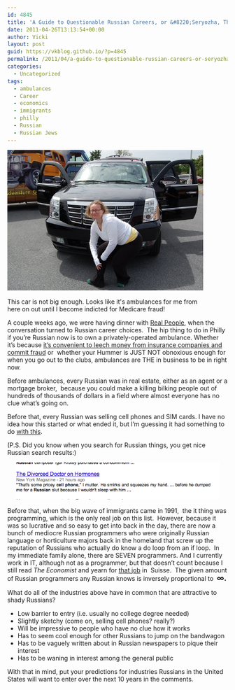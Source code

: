 ```yaml
---
id: 4845
title: 'A Guide to Questionable Russian Careers, or &#8220;Seryozha, That Guy with the Ambulance.&#8221;'
date: 2011-04-26T13:13:54+00:00
author: Vicki
layout: post
guid: https://vkblog.github.io/?p=4845
permalink: /2011/04/a-guide-to-questionable-russian-careers-or-seryozha-that-guy-with-the-ambulance/
categories:
  - Uncategorized
tags:
  - ambulances
  - Career
  - economics
  - immigrants
  - philly
  - Russian
  - Russian Jews
---
```

<div id="attachment_4851" style="width: 458px" class="wp-caption aligncenter">
  <a href="https://raw.githubusercontent.com/vkblog/vkblog.github.io/master/public/img/2011/04/DSC_0103.jpg"><img class="size-full wp-image-4851" title="DSC_0103" src="https://raw.githubusercontent.com/vkblog/vkblog.github.io/master/public/img/2011/04/DSC_0103.jpg" alt="" width="448" height="321" /></a>
  
  <p class="wp-caption-text">
    This car is not big enough. Looks like it's ambulances for me from here on out until I become indicted for Medicare fraud!
  </p>
</div>

<p style="text-align: left;">
  A couple weeks ago, we were having dinner with <a href="http://www.taminginsanity.com/2011/04/ahhh-sweet-memories.html">Real People</a>, when the conversation turned to Russian career choices.  The hip thing to do in Philly if you&#8217;re Russian now is to own a privately-operated ambulance. Whether it&#8217;s because <a href="http://articles.philly.com/2000-06-23/news/25600855_1_medicaid-fraud-medicare-fraud-ambulance-trips">it&#8217;s convenient to leech money from insurance companies and commit fraud</a> or  whether your Hummer is JUST NOT obnoxious enough for when you go out to the clubs, ambulances are THE in business to be in right now.
</p>

<p style="text-align: left;">
  Before ambulances, every Russian was in real estate, either as an agent or a mortgage broker,  because you could make a killing bilking people out of hundreds of thousands of dollars in a field where almost everyone has no clue what&#8217;s going on.
</p>

Before that, every Russian was selling cell phones and SIM cards. I have no idea how this started or what ended it, but I&#8217;m guessing it had something to do [with this](http://www.eurasianet.org/node/63243).

(P.S. Did you know when you search for Russian things, you get nice Russian search results:)

<p style="text-align: center;">
  <a href="https://raw.githubusercontent.com/vkblog/vkblog.github.io/master/public/img/2011/04/Screen-shot-2011-04-26-at-12.44.00-PM.png"><img class="aligncenter size-full wp-image-4889" title="Screen shot 2011-04-26 at 12.44.00 PM" src="https://raw.githubusercontent.com/vkblog/vkblog.github.io/master/public/img/2011/04/Screen-shot-2011-04-26-at-12.44.00-PM.png" alt="" width="468" height="85" /></a>
</p>

Before that, when the big wave of immigrants came in 1991,  the it thing was programming, which is the only real job on this list.  However, because it was so lucrative and so easy to get into back in the day, there are now a bunch of mediocre Russian programmers who were originally Russian language or horticulture majors back in the homeland that screw up the reputation of Russians who actually do know a do loop from an if loop.  In my immediate family alone, there are SEVEN programmers. And I currently work in IT, although not as a programmer, but that doesn&#8217;t count because I still read _The Economist_ and yearn for [that job](http://www.economist.com/classifieds/view_classified.cfm?sitd=10673&key=&sitd_type=R) in  Suisse.  The given amount of Russian programmers any Russian knows is inversely proportional to  **<big>∞.</big>**

What do all of the industries above have in common that are attractive to shady Russians?

  * Low barrier to entry (i.e. usually no college degree needed)
  * Slightly sketchy (come on, selling cell phones? really?)
  * Will be impressive to people who have no clue how it works
  * Has to seem cool enough for other Russians to jump on the bandwagon
  * Has to be vaguely written about in Russian newspapers to pique their interest
  * Has to be waning in interest among the general public

With that in mind, put your predictions for industries Russians in the United States will want to enter over the next 10 years in the comments.



